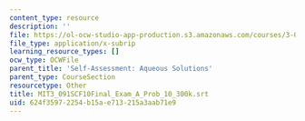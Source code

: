 ```yaml
---
content_type: resource
description: ''
file: https://ol-ocw-studio-app-production.s3.amazonaws.com/courses/3-091sc-introduction-to-solid-state-chemistry-fall-2010/624f35972254b15ae713215a3aab71e9_MIT3_091SCF10Final_Exam_A_Prob_10_300k.srt
file_type: application/x-subrip
learning_resource_types: []
ocw_type: OCWFile
parent_title: 'Self-Assessment: Aqueous Solutions'
parent_type: CourseSection
resourcetype: Other
title: MIT3_091SCF10Final_Exam_A_Prob_10_300k.srt
uid: 624f3597-2254-b15a-e713-215a3aab71e9
---
```

